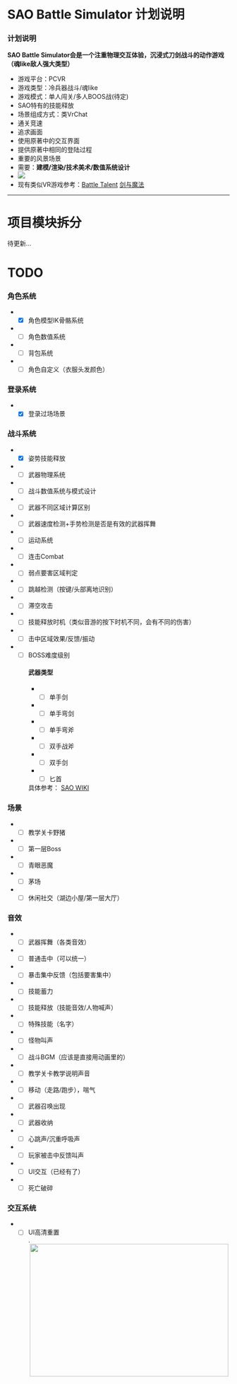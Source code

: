 # SAO Battle Simulator 计划说明
### 计划说明  
**SAO Battle Simulator会是一个注重物理交互体验，沉浸式刀剑战斗的动作游戏（魂like敌人强大类型）**
* 游戏平台：PCVR  
* 游戏类型：冷兵器战斗/魂like  
* 游戏模式：单人闯关/多人BOOS战(待定)  
* SAO特有的技能释放  
* 场景组成方式：类VrChat
* 通关竞速  
* 追求画面
* 使用原著中的交互界面
* 提供原著中相同的登陆过程
* 重要的风景场景  
* 需要：**建模/渲染/技术美术/数值系统设计**
* [![](https://img.shields.io/badge/%E5%8A%A0%E5%85%A5%E6%88%91%E4%BB%AC-%E7%BB%84%E7%BB%87%E7%BE%A4-informational)](https://github.com/whx-prog/The-Seed-Link-Future/blob/main/Image/%E5%BC%80%E5%8F%91%E4%BA%A4%E6%B5%81%E7%BE%A4.png)
* 现有类似VR游戏参考：[Battle Talent](https://www.bilibili.com/video/BV1WF411u7B1?spm_id_from=333.337.search-card.all.click  "Battle Talent")         [剑与魔法](https://www.bilibili.com/video/BV1eJ41137eb?spm_id_from=333.337.search-card.all.click  "剑与魔法") 
___

# 项目模块拆分  
待更新...  


# TODO
### 角色系统
* - [X] 角色模型IK骨骼系统
* - [ ] 角色数值系统  
* - [ ] 背包系统
* - [ ] 角色自定义（衣服头发颜色）
### 登录系统
* - [X] 登录过场场景
### 战斗系统  
* - [X] 姿势技能释放 
* - [ ] 武器物理系统  
* - [ ] 战斗数值系统与模式设计
* - [ ] 武器不同区域计算区别
* - [ ] 武器速度检测+手势检测是否是有效的武器挥舞
* - [ ] 运动系统
* - [ ] 连击Combat
* - [ ] 弱点要害区域判定
* - [ ] 跳越检测（按键/头部离地识别）
* - [ ] 滞空攻击
* - [ ] 技能释放时机（类似音游的按下时机不同，会有不同的伤害）
* - [ ] 击中区域效果/反馈/振动
* - [ ] BOSS难度级别
    #### 武器类型  
    * - [ ] 单手剑
    * - [ ] 单手弯剑
    * - [ ] 单手弯斧
    * - [ ] 双手战斧
    * - [ ] 双手剑
    * - [ ] 匕首  
   
    具体参考： [SAO WIKI](https://swordartonline.fandom.com/wiki/Sword_Skills  "SAO WIKI") 
### 场景  
* - [ ] 教学关卡野猪
* - [ ] 第一层Boss
* - [ ] 青眼恶魔
* - [ ] 茅场
* - [ ] 休闲社交（湖边小屋/第一层大厅）
### 音效  
* - [ ] 武器挥舞（各类音效）
* - [ ] 普通击中（可以统一）
* - [ ] 暴击集中反馈（包括要害集中）
* - [ ] 技能蓄力
* - [ ] 技能释放（技能音效/人物喊声）
* - [ ] 特殊技能（名字）
* - [ ] 怪物叫声
* - [ ] 战斗BGM（应该是直接用动画里的）
* - [ ] 教学关卡教学说明声音
* - [ ] 移动（走路/跑步），喘气
* - [ ] 武器召唤出现
* - [ ] 武器收纳
* - [ ] 心跳声/沉重呼吸声
* - [ ] 玩家被击中反馈叫声
* - [ ] UI交互（已经有了）
* - [ ] 死亡破碎
### 交互系统  
* - [ ] UI高清重置  
.<div align=center><img src="https://github.com/whx-prog/The-Seed-Link-Future/blob/main/Image/UI.png" width="450" height="300" /></div>  
